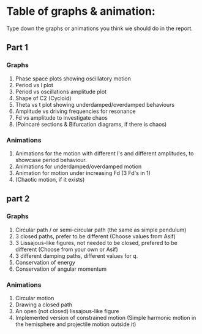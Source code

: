 # Table of graphs & animation:
Type down the graphs or animations you think we should do in the report. 

## Part 1
### Graphs
1. Phase space plots showing oscillatory motion
2. Period vs l plot
3. Period vs oscillations amplitude plot
4. Shape of C2 (Cycloid)
5. Theta vs t plot showing underdamped/overdamped behaviours
6. Amplitude vs driving frequencies for resonance
7. Fd vs amplitude to investigate chaos
8. (Poincaré sections & Bifurcation diagrams, if there is chaos)

### Animations
1. Animations for the motion with different l's and different amplitudes, to showcase period behaviour.
2. Animations for underdamped/overdamped motion
3. Animation for motion under increasing Fd (3 Fd's in 1)
4. (Chaotic motion, if it exists)

## part 2
### Graphs
1. Circular path / or semi-circular path (the same as simple pendulum)
2. 3 closed paths, prefer to be different (Choose values from Asif)
3. 3 Lissajous-like figures, not needed to be closed, prefered to be different (Choose from your own or Asif)
4. 3 different damping paths, different values for q.
5. Conservation of energy 
6. Conservation of angular momentum 

### Animations
1. Circular motion
2. Drawing a closed path
3. An open (not closed) lissajous-like figure
4. Implemented version of constrained motion (Simple harmonic motion in the hemisphere and projectile motion outside it)
